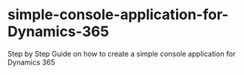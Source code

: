 # simple-console-application-for-Dynamics-365
Step by Step Guide on how to create a simple console application for Dynamics 365
